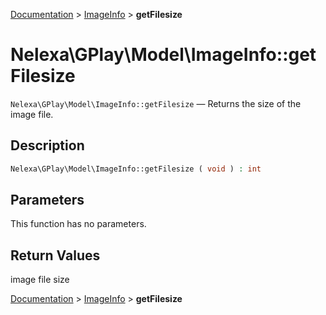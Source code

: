 [Documentation](../../README.md) > [ImageInfo](README.md) > **getFilesize**

# Nelexa\GPlay\Model\ImageInfo::getFilesize
`Nelexa\GPlay\Model\ImageInfo::getFilesize` — Returns the size of the image file.

## Description
```php
Nelexa\GPlay\Model\ImageInfo::getFilesize ( void ) : int
```

## Parameters
This function has no parameters.

## Return Values
image file size

[Documentation](../../README.md) > [ImageInfo](README.md) > **getFilesize**
